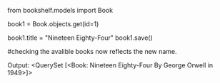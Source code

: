from bookshelf.models import Book

book1 = Book.objects.get(id=1)

book1.title = "Nineteen Eighty-Four"
book1.save()

#checking the avalible books now reflects the new name.

Output: <QuerySet [<Book: Nineteen Eighty-Four By George Orwell in 1949>]>